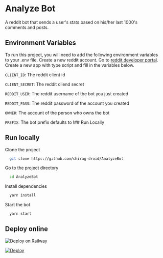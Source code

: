 # Analyze Bot

A reddit bot that sends a user's stats based on his/her last 1000's comments and posts.

## Environment Variables

To run this project, you will need to add the following environment variables to your .env file. Create a new reddit account. Go to [reddit developer portal](https://reddit.com/prefs/app). Create a new app with type script and fill in the variables below.

`CLIENT_ID`:  The reddit client id

`CLIENT_SECRET`: The reddit cliend secret

`REDDIT_USER`: The reddit username of the bot you just created

`REDDIT_PASS`: The reddit password of the account you created

`OWNER`: The account of the person who owns the bot

`PREFIX`: The bot prefix defaults to !## Run Locally

## Run locally

Clone the project

```bash
  git clone https://github.com/chirag-droid/AnalyzeBot
```

Go to the project directory

```bash
  cd AnalyzeBot
```

Install dependencies

```bash
  yarn install
```

Start the bot

```bash
  yarn start
```

## Deploy online

[![Deploy on Railway](https://railway.app/button.svg)](https://railway.app/new/template/rtsip8?referralCode=km83_N)

[![Deploy](https://www.herokucdn.com/deploy/button.svg)](https://heroku.com/deploy)
